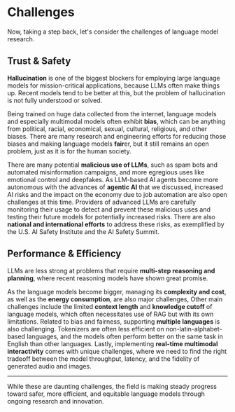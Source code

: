# Challenges

Now, taking a step back, let's consider the challenges of language model research.

## Trust & Safety

**Hallucination** is one of the biggest blockers for employing large language models for mission-critical applications, because LLMs often make things up.
Recent models tend to be better at this, but the problem of hallucination is not fully understood or solved.

Being trained on huge data collected from the internet, language models and especially multimodal models often exhibit **bias**, which can be anything from political, racial, economical, sexual, cultural, religious, and other biases. 
There are many research and engineering efforts for reducing those biases and making language models **fair**er, but it still remains an open problem, just as it is for the human society.

There are many potential **malicious use of LLMs**, such as spam bots and automated misinformation campaigns, and more egregious uses like emotional control and deepfakes.
As LLM-based AI agents become more autonomous with the advances of **agentic AI** that we discussed, increased AI risks and the impact on the economy due to job automation are also open challenges at this time.
Providers of advanced LLMs are carefully monitoring their usage to detect and prevent these malicious uses and testing their future models for potentially increased risks.
There are also **national and international efforts** to address these risks, as exemplified by the U.S. AI Safety Institute and the AI Safety Summit.


## Performance & Efficiency

LLMs are less strong at problems that require **multi-step reasoning and planning**, where recent reasoning models have shown great promise.

As the language models become bigger, managing its **complexity and cost**, as well as the **energy consumption**, are also major challenges,
Other main challenges include the limited **context length** and **knowledge cutoff** of language models, which often necessitates use of RAG but with its own limitations.
Related to bias and fairness, supporting **multiple languages** is also challenging. Tokenizers are often less efficient on non-latin-alphabet-based languages, and the models often perform better on the same task in English than other languages.
Lastly, implementing **real-time multimodal interactivity** comes with unique challenges, where we need to find the right tradeoff between the model throughput, latency, and the fidelity of generated audio and images.

---

While these are daunting challenges, the field is making steady progress toward safer, more efficient, and equitable language models through ongoing research and innovation.

